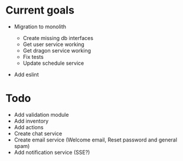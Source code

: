 # Current goals

- Migration to monolith
  - Create missing db interfaces
  - Get user service working
  - Get dragon service working
  - Fix tests
  - Update schedule service

- Add eslint

# Todo

- Add validation module
- Add inventory
- Add actions
- Create chat service
- Create email service (Welcome email, Reset password and general spam)
- Add notification service (SSE?)
